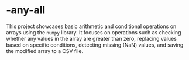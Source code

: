 # -any-all
This project showcases basic arithmetic and conditional operations on arrays using the `numpy` library. It focuses on operations such as checking whether any values in the array are greater than zero, replacing values based on specific conditions, detecting missing (NaN) values, and saving the modified array to a CSV file.

